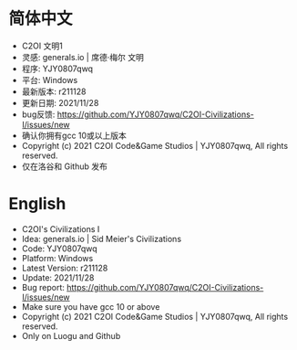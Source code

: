 # 简体中文
* 	C2OI 文明1
* 	灵感: generals.io | 席德·梅尔 文明
* 	程序: YJY0807qwq
* 	平台: Windows
*   最新版本: r211128
* 	更新日期: 2021/11/28
* 	bug反馈: https://github.com/YJY0807qwq/C2OI-Civilizations-I/issues/new
*   确认你拥有gcc 10或以上版本
* 	Copyright (c) 2021 C2OI Code&Game Studios | YJY0807qwq, All rights reserved.
* 	仅在洛谷和 Github 发布
# English
* 	C2OI's Civilizations I
* 	Idea: generals.io | Sid Meier's Civilizations 
* 	Code: YJY0807qwq
* 	Platform: Windows
* 	Latest Version: r211128
* 	Update: 2021/11/28
* 	Bug report: https://github.com/YJY0807qwq/C2OI-Civilizations-I/issues/new
* 	Make sure you have gcc 10 or above
* 	Copyright (c) 2021 C2OI Code&Game Studios | YJY0807qwq, All rights reserved.
* 	Only on Luogu and Github
